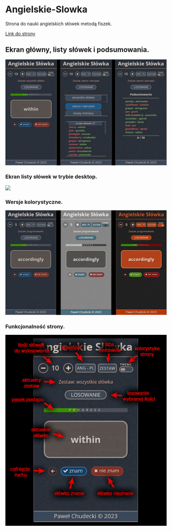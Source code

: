 # Angielskie-Slowka
Strona do nauki angielskich słówek metodą fiszek.

[Link do strony](https://soulrvr29.github.io/Angielskie-Slowka/)

## Ekran główny, listy słówek i podsumowania.
![](screens/screen-mobile.jpg)

### Ekran listy słówek w trybie desktop.
![](screens/lista-zestawów-desktop.jpeg)

### Wersje kolorystyczne.
![](screens/kolorystyka.jpg)

### Funkcjonalność strony.
![](screens/opis.jpg)
